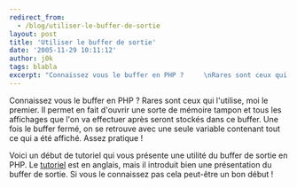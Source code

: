 ```yaml
---
redirect_from:
  - /blog/utiliser-le-buffer-de-sortie
layout: post
title: 'Utiliser le buffer de sortie'
date: '2005-11-29 10:11:12'
author: j0k
tags: blabla
excerpt: "Connaissez vous le buffer en PHP ?     \nRares sont ceux qui l'utilise, moi le premier. Il permet en fait d'ouvrir une sorte de mémoire tampon et tous les affichages que l'on va effectuer après seront stockés dans ce buffer. Une fois le buffer fermé, on se retrouve avec une seule variable contenant tout ce qui a été affiché. Assez pratique !  \n  \n     …"
---
```


Connaissez vous le buffer en PHP ?
Rares sont ceux qui l'utilise, moi le premier. Il permet en fait d'ouvrir une sorte de mémoire tampon et tous les affichages que l'on va effectuer après seront stockés dans ce buffer. Une fois le buffer fermé, on se retrouve avec une seule variable contenant tout ce qui a été affiché. Assez pratique !

Voici un début de tutoriel qui vous présente une utilité du buffer de sortie en PHP. Le [tutoriel](http://www.phpit.net/blog/messing-with-the-output-buffer/) est en anglais, mais il introduit bien une présentation du buffer de sortie. Si vous le connaissez pas cela peut-être un bon début !
